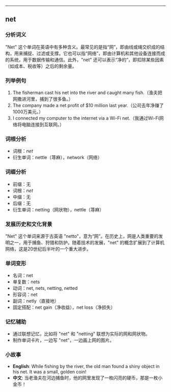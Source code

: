
---------------
## net
### 分析词义
"Net" 这个单词在英语中有多种含义。最常见的是指“网”，即由线或绳交织成的结构，用来捕捉、过滤或支撑。它也可以指“网络”，即由计算机和其他设备连接而成的系统，用于数据传输和通信。此外，"net" 还可以表示“净的”，即扣除某些因素（如成本、税收等）之后的剩余量。

### 列举例句
1. The fisherman cast his net into the river and caught many fish.（渔夫把网撒进河里，捕到了很多鱼。）
2. The company made a net profit of $10 million last year.（公司去年净赚了1000万美元。）
3. I connected my computer to the internet via a Wi-Fi net.（我通过Wi-Fi网络将电脑连接到互联网。）

### 词根分析
- 词根：*net*
- 衍生单词：nettle（荨麻），network（网络）

### 词缀分析
- 前缀：无
- 词根：*net*
- 中缀：无
- 后缀：无
- 衍生单词：netting（网状物），nettle（荨麻）

### 发展历史和文化背景
"Net" 这个单词来源于古英语 "netto"，意为“网”。在历史上，网是人类重要的发明之一，用于捕鱼、狩猎和防护。随着技术的发展，"net" 的概念扩展到了计算机网络，这是20世纪后半叶的一个重大进步。

### 单词变形
- 名词：net
- 单复数：nets
- 动词：net, nets, netting, netted
- 形容词：net
- 副词：netly（直接地）
- 固定搭配：net gain（净收益），net loss（净损失）

### 记忆辅助
- 通过联想记忆，比如将 "net" 和 "netting" 联想为实际的网和网状物。
- 制作单词卡片，一边写 "net"，一边画上网的图片。

### 小故事
- **English**: While fishing by the river, the old man found a shiny object in his net. It was a small, golden coin!
- **中文**: 当老渔夫在河边捕鱼时，他的网里发现了一枚闪亮的硬币，那是一枚小金币！

